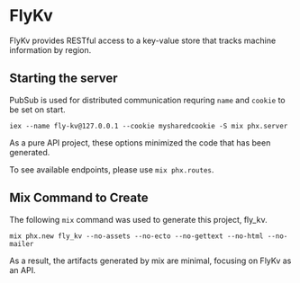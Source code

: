 # FlyKv

FlyKv provides RESTful access to a key-value store that tracks machine information by region.

## Starting the server

PubSub is used for distributed communication requring `name` and `cookie` to be set on start.

`iex --name fly-kv@127.0.0.1 --cookie mysharedcookie -S mix phx.server` 

As a pure API project, these options minimized the code that has been generated.

To see available endpoints, please use `mix phx.routes`.

## Mix Command to Create
The following `mix` command was used to generate this project, fly_kv.

```
mix phx.new fly_kv --no-assets --no-ecto --no-gettext --no-html --no-mailer
```

As a result, the artifacts generated by mix are minimal, focusing on FlyKv as an API.

